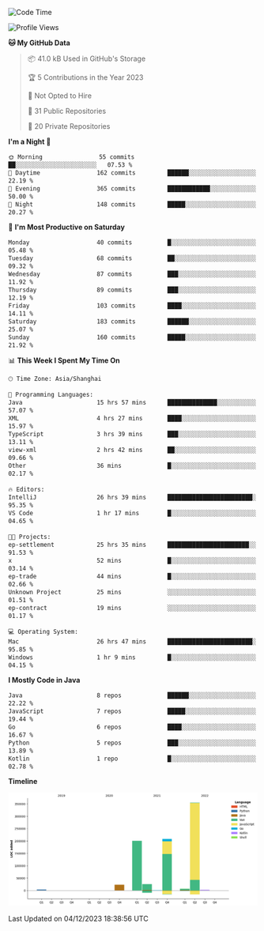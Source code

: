 <!--START_SECTION:waka-->
![Code Time](http://img.shields.io/badge/Code%20Time-2%2C167%20hrs%2011%20mins-blue)

![Profile Views](http://img.shields.io/badge/Profile%20Views-0-blue)

**🐱 My GitHub Data** 

> 📦 41.0 kB Used in GitHub's Storage 
 > 
> 🏆 5 Contributions in the Year 2023
 > 
> 🚫 Not Opted to Hire
 > 
> 📜 31 Public Repositories 
 > 
> 🔑 20 Private Repositories 
 > 
**I'm a Night 🦉** 

```text
🌞 Morning                55 commits          ██░░░░░░░░░░░░░░░░░░░░░░░   07.53 % 
🌆 Daytime                162 commits         ██████░░░░░░░░░░░░░░░░░░░   22.19 % 
🌃 Evening                365 commits         ████████████░░░░░░░░░░░░░   50.00 % 
🌙 Night                  148 commits         █████░░░░░░░░░░░░░░░░░░░░   20.27 % 
```
📅 **I'm Most Productive on Saturday** 

```text
Monday                   40 commits          █░░░░░░░░░░░░░░░░░░░░░░░░   05.48 % 
Tuesday                  68 commits          ██░░░░░░░░░░░░░░░░░░░░░░░   09.32 % 
Wednesday                87 commits          ███░░░░░░░░░░░░░░░░░░░░░░   11.92 % 
Thursday                 89 commits          ███░░░░░░░░░░░░░░░░░░░░░░   12.19 % 
Friday                   103 commits         ████░░░░░░░░░░░░░░░░░░░░░   14.11 % 
Saturday                 183 commits         ██████░░░░░░░░░░░░░░░░░░░   25.07 % 
Sunday                   160 commits         █████░░░░░░░░░░░░░░░░░░░░   21.92 % 
```


📊 **This Week I Spent My Time On** 

```text
🕑︎ Time Zone: Asia/Shanghai

💬 Programming Languages: 
Java                     15 hrs 57 mins      ██████████████░░░░░░░░░░░   57.07 % 
XML                      4 hrs 27 mins       ████░░░░░░░░░░░░░░░░░░░░░   15.97 % 
TypeScript               3 hrs 39 mins       ███░░░░░░░░░░░░░░░░░░░░░░   13.11 % 
view-xml                 2 hrs 42 mins       ██░░░░░░░░░░░░░░░░░░░░░░░   09.66 % 
Other                    36 mins             █░░░░░░░░░░░░░░░░░░░░░░░░   02.17 % 

🔥 Editors: 
IntelliJ                 26 hrs 39 mins      ████████████████████████░   95.35 % 
VS Code                  1 hr 17 mins        █░░░░░░░░░░░░░░░░░░░░░░░░   04.65 % 

🐱‍💻 Projects: 
ep-settlement            25 hrs 35 mins      ███████████████████████░░   91.53 % 
x                        52 mins             █░░░░░░░░░░░░░░░░░░░░░░░░   03.14 % 
ep-trade                 44 mins             █░░░░░░░░░░░░░░░░░░░░░░░░   02.66 % 
Unknown Project          25 mins             ░░░░░░░░░░░░░░░░░░░░░░░░░   01.51 % 
ep-contract              19 mins             ░░░░░░░░░░░░░░░░░░░░░░░░░   01.17 % 

💻 Operating System: 
Mac                      26 hrs 47 mins      ████████████████████████░   95.85 % 
Windows                  1 hr 9 mins         █░░░░░░░░░░░░░░░░░░░░░░░░   04.15 % 
```

**I Mostly Code in Java** 

```text
Java                     8 repos             ██████░░░░░░░░░░░░░░░░░░░   22.22 % 
JavaScript               7 repos             █████░░░░░░░░░░░░░░░░░░░░   19.44 % 
Go                       6 repos             ████░░░░░░░░░░░░░░░░░░░░░   16.67 % 
Python                   5 repos             ███░░░░░░░░░░░░░░░░░░░░░░   13.89 % 
Kotlin                   1 repo              █░░░░░░░░░░░░░░░░░░░░░░░░   02.78 % 
```



**Timeline**

![Lines of Code chart](https://raw.githubusercontent.com/youtiaoguagua/youtiaoguagua/master/assets/bar_graph.png)


 Last Updated on 04/12/2023 18:38:56 UTC
<!--END_SECTION:waka-->